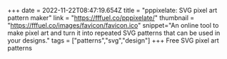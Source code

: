 +++
date = 2022-11-22T08:47:19.654Z
title = "pppixelate: SVG pixel art pattern maker"
link = "https://fffuel.co/pppixelate/"
thumbnail = "https://fffuel.co/images/favicon/favicon.ico"
snippet="An online tool to make pixel art and turn it into repeated SVG patterns that can be used in your designs."
tags = ["patterns","svg","design"]
+++
Free SVG pixel art patterns
